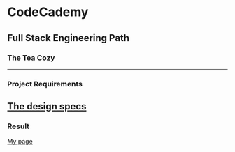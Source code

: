 # CodeCademy
## Full Stack Engineering Path
### The Tea Cozy

---

### Project Requirements

[The design specs](designSpecs.png)
---

### Result

[My page](https://stefankarlsson1230.github.io/CodeCademy-Full-Stack-Engineering-The-Tea-Cozy/)
